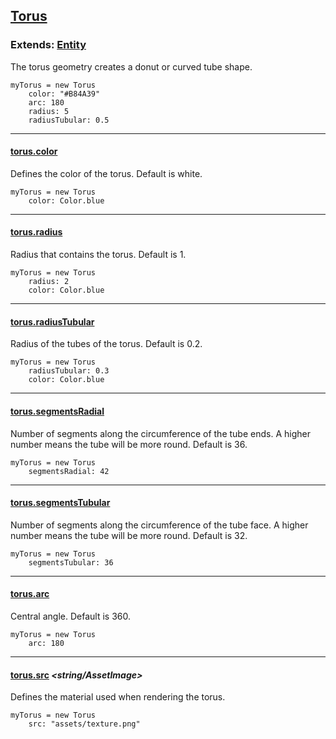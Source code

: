 ## [Torus](#torus)

### Extends: [Entity](#entity)

The torus geometry creates a donut or curved tube shape.

	myTorus = new Torus
		color: "#B84A39"
		arc: 180
		radius: 5
		radiusTubular: 0.5

-------------------------------------------------------

#### [torus.color](#torus-color) *<color>*

Defines the color of the torus. Default is white.

	myTorus = new Torus
		color: Color.blue

-------------------------------------------------------

#### [torus.radius](#torus-radius) *<float>*

Radius that contains the torus. Default is 1.

	myTorus = new Torus
		radius: 2
		color: Color.blue

-------------------------------------------------------

#### [torus.radiusTubular](#torus-radiusTubular) *<float>*

Radius of the tubes of the torus. Default is 0.2.

	myTorus = new Torus
		radiusTubular: 0.3
		color: Color.blue

-------------------------------------------------------

#### [torus.segmentsRadial](#torus-segmentsRadial) *<integer>*

Number of segments along the circumference of the tube ends. A higher number means the tube will be more round. Default is 36.

	myTorus = new Torus
		segmentsRadial: 42

-------------------------------------------------------

#### [torus.segmentsTubular](#torus-segmentstubular) *<integer>*

Number of segments along the circumference of the tube face. A higher number means the tube will be more round. Default is 32.

	myTorus = new Torus
		segmentsTubular: 36

-------------------------------------------------------

#### [torus.arc](#torus-arc) *<integer>*

Central angle. Default is 360.

	myTorus = new Torus
		arc: 180

-------------------------------------------------------

#### [torus.src](#torus-src) *<string/AssetImage>*

Defines the material used when rendering the torus.

	myTorus = new Torus
		src: "assets/texture.png"
